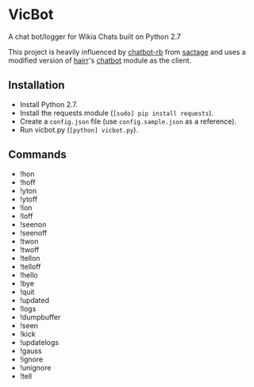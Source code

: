 VicBot
======

A chat bot/logger for Wikia Chats built on Python 2.7

This project is heavily influenced by [chatbot-rb](https://github.com/sactage/chatbot-rb) from [sactage](https://github.com/sactage) and uses a modified version of [hairr](https://github.com/hairr)'s [chatbot](https://github.com/hairr/chatbot) module as the client.

Installation
-------------

* Install Python 2.7.
* Install the requests module (`[sudo] pip install requests`).
* Create a `config.json` file (use `config.sample.json` as a reference).
* Run vicbot.py (`[python] vicbot.py`).

Commands
---------

* !hon
* !hoff
* !yton
* !ytoff
* !lon
* !loff
* !seenon
* !seenoff
* !twon
* !twoff
* !tellon
* !telloff
* !hello
* !bye
* !quit
* !updated
* !logs
* !dumpbuffer
* !seen
* !kick
* !updatelogs
* !gauss
* !ignore
* !unignore
* !tell
